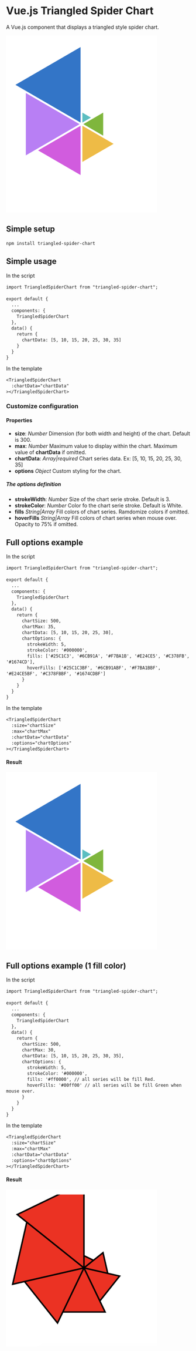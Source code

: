 # Vue.js Triangled Spider Chart
A Vue.js component that displays a triangled style spider chart.

![Full options with 1 fill color](./resources/full_options_1.png)

## Simple setup
```
npm install triangled-spider-chart
```

## Simple usage
In the script
```
import TriangledSpiderChart from "triangled-spider-chart";

export default {
  ...
  components: {
    TriangledSpiderChart
  },
  data() {
    return {
      chartData: [5, 10, 15, 20, 25, 30, 35]
    }
  }
}
```
In the template
```
<TriangledSpiderChart
  :chartData="chartData"
></TriangledSpiderChart>
```

### Customize configuration
#### Properties
- **size**: *Number* Dimension (for both width and height) of the chart. Default is 300.
- **max**: *Number* Maximum value to display within the chart. Maximum value of **chartData** if omitted.
- **chartData**: *Array|required* Chart series data. Ex: [5, 10, 15, 20, 25, 30, 35]
- **options** *Object* Custom styling for the chart.

##### The options definition
- **strokeWidth**: *Number* Size of the chart serie stroke. Default is 3.
- **strokeColor**: *Number* Color fo the chart serie stroke. Default is White.
- **fills** *String|Array* Fill colors of chart series. Ramdomize colors if omitted.
- **hoverFills** *String|Array* Fill colors of chart series when mouse over. Opacity to 75% if omitted.

## Full options example
In the script
```
import TriangledSpiderChart from "triangled-spider-chart";

export default {
  ...
  components: {
    TriangledSpiderChart
  },
  data() {
    return {
      chartSize: 500,
      chartMax: 35,
      chartData: [5, 10, 15, 20, 25, 30],
      chartOptions: {
        strokeWidth: 5,
        strokeColor: '#000000',
        fills: ['#25C1C3', '#6CB91A', '#F7BA1B', '#E24CE5', '#C378FB', '#1674CD'],
        hoverFills: ['#25C1C3BF', '#6CB91ABF', '#F7BA1BBF', '#E24CE5BF', '#C378FBBF', '#1674CDBF']
      }
    }
  }
}
```
In the template
```
<TriangledSpiderChart
  :size="chartSize"
  :max="chartMax"
  :chartData="chartData"
  :options="chartOptions"
></TriangledSpiderChart>
```

#### Result
![Full options with 1 fill color](./resources/full_options_1.png)

## Full options example (1 fill color)
In the script
```
import TriangledSpiderChart from "triangled-spider-chart";

export default {
  ...
  components: {
    TriangledSpiderChart
  },
  data() {
    return {
      chartSize: 500,
      chartMax: 30,
      chartData: [5, 10, 15, 20, 25, 30, 35],
      chartOptions: {
        strokeWidth: 5,
        strokeColor: '#000000',
        fills: '#ff0000', // all series will be fill Red.
        hoverFills: '#00ff00' // all series will be fill Green when mouse over.
      }
    }
  }
}
```
In the template
```
<TriangledSpiderChart
  :size="chartSize"
  :max="chartMax"
  :chartData="chartData"
  :options="chartOptions"
></TriangledSpiderChart>
```

#### Result
![Full options with 1 fill color](./resources/full_options_1_a.png)
